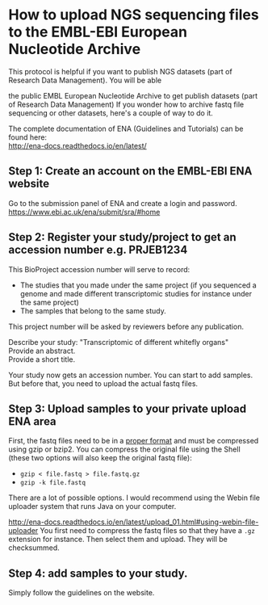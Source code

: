 # How to upload NGS sequencing files to the EMBL-EBI European Nucleotide Archive
This protocol is helpful if you want to publish NGS datasets (part of Research Data Management). You will be able 


the public EMBL European Nucleotide Archive to get publish datasets (part of Research Data Management)
If you wonder how to archive fastq file sequencing or other datasets, here's a couple of way to do it.

The complete documentation of ENA (Guidelines and Tutorials) can be found here:  
http://ena-docs.readthedocs.io/en/latest/

## Step 1: Create an account on the EMBL-EBI ENA website
Go to the submission panel of ENA and create a login and password.    
https://www.ebi.ac.uk/ena/submit/sra/#home

## Step 2: Register your study/project to get an accession number e.g. PRJEB1234
This BioProject accession number will serve to record:
- The studies that you made under the same project (if you sequenced a genome and made different transcriptomic studies for instance under the same project)
- The samples that belong to the same study.

This project number will be asked by reviewers before any publication.  

Describe your study: "Transcriptomic of different whitefly organs"    
Provide an abstract.   
Provide a short title.  

Your study now gets an accession number. You can start to add samples. But before that, you need to upload the actual fastq files.

## Step 3: Upload samples to your private upload ENA area
First, the fastq files need to be in a [proper format](http://ena-docs.readthedocs.io/en/latest/format_01.html#standard-formats) and must be compressed using gzip or bzip2.
You can compress the original file using the Shell (these two options will also keep the original fastq file): 
- `gzip < file.fastq > file.fastq.gz` 
- `gzip -k file.fastq` 

There are a lot of possible options. I would recommend using the Webin file uploader system that runs Java on your computer.

http://ena-docs.readthedocs.io/en/latest/upload_01.html#using-webin-file-uploader
You first need to compress the fastq files so that they have a `.gz` extension for instance. Then select them and upload. They will be checksummed. 

## Step 4: add samples to your study.
Simply follow the guidelines on the website.
